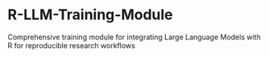 # R-LLM-Training-Module
Comprehensive training module for integrating Large Language Models with R for reproducible research workflows
